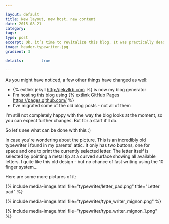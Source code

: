```yaml
---

layout: default
title: New layout, new host, new content
date: 2015-08-21
category:
tags:
type: post
excerpt: Ok, it’s time to revitalize this blog. It was practically dead the last two years and I was quite unhappy about it. So I’m trying something new now and include a broader range of topics and articles.
image: header-typewriter.jpg
gradient: 3

details:		true

---
```


As you might have noticed, a few other things have changed as well:

* {% extlink jekyll http://jekyllrb.com %} is now my blog generator
* I'm hosting this blog using {% extlink GitHub Pages https://pages.github.com/ %}
* I've migrated some of the old blog posts - not all of them

I'm still not completely happy with the way the blog looks at the moment, so you can expect further changes. But for a start it'll do.

So let's see what can be done with this :)

In case you're wondering about the picture. This is an incredibly old typewriter i found in my parents' attic.
It only has two buttons, one for space and one to print the currently selected letter. The letter itself is selected by pointing a metal tip at a curved surface showing all available letters.
I quite like this old design - but no chance of fast writing using the 10 finger system...

Here are some more pictures of it:

{% include media-image.html file="typewriter/letter_pad.png" title="Letter pad" %}

{% include media-image.html file="typewriter/type_writer_mignon.png" %}

{% include media-image.html file="typewriter/type_writer_mignon_1.png" %}
